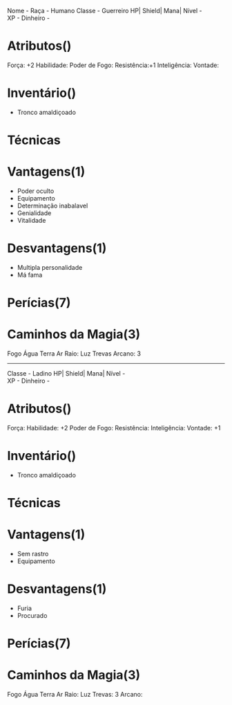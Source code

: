 Nome -
Raça - Humano
Classe - Guerreiro
HP| 
Shield| 
Mana|
Nível -  
XP - 
Dinheiro -  

# Atributos()
Força: +2
Habilidade: 
Poder de Fogo: 
Resistência:+1
Inteligência: 
Vontade: 

# Inventário()
- Tronco amaldiçoado


# Técnicas



# Vantagens(1)
- Poder oculto
- Equipamento
- Determinação inabalavel
- Genialidade
- Vitalidade


# Desvantagens(1)
- Multipla personalidade
- Má fama



# Perícias(7)



# Caminhos da Magia(3)
Fogo 
Água 
Terra 
Ar 
Raio: 
Luz 
Trevas 
Arcano: 3

----------------------------------------------------------------
Classe - Ladino
HP| 
Shield| 
Mana|
Nível -  
XP - 
Dinheiro -  

# Atributos()
Força: 
Habilidade: +2
Poder de Fogo: 
Resistência: 
Inteligência: 
Vontade: +1

# Inventário()
- Tronco amaldiçoado


# Técnicas



# Vantagens(1)
- Sem rastro
- Equipamento



# Desvantagens(1)
- Furia
- Procurado



# Perícias(7)



# Caminhos da Magia(3)
Fogo 
Água 
Terra 
Ar 
Raio: 
Luz 
Trevas: 3 
Arcano: 
